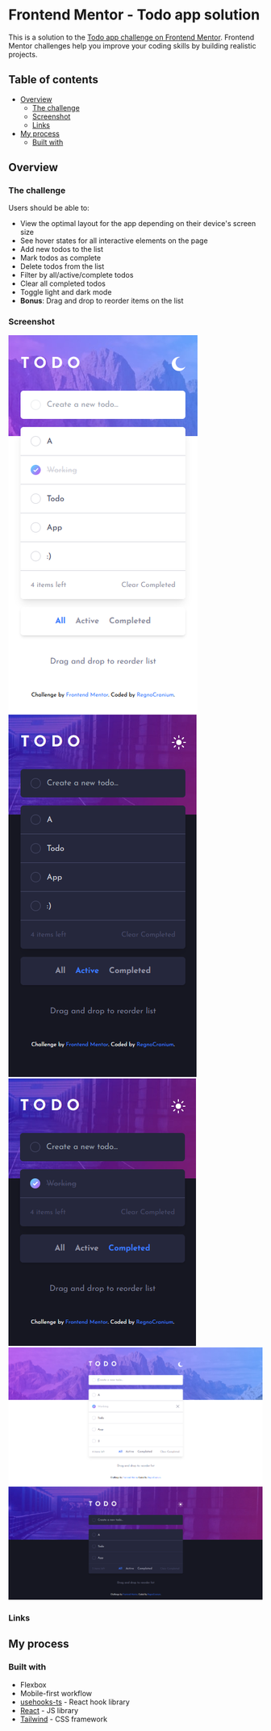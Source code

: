 # Frontend Mentor - Todo app solution

This is a solution to the [Todo app challenge on Frontend Mentor](https://www.frontendmentor.io/challenges/todo-app-Su1_KokOW). Frontend Mentor challenges help you improve your coding skills by building realistic projects.

## Table of contents

- [Overview](#overview)
  - [The challenge](#the-challenge)
  - [Screenshot](#screenshot)
  - [Links](#links)
- [My process](#my-process)
  - [Built with](#built-with)

## Overview

### The challenge

Users should be able to:

- View the optimal layout for the app depending on their device's screen size
- See hover states for all interactive elements on the page
- Add new todos to the list
- Mark todos as complete
- Delete todos from the list
- Filter by all/active/complete todos
- Clear all completed todos
- Toggle light and dark mode
- **Bonus**: Drag and drop to reorder items on the list

### Screenshot

![Mobile design](./Screenshot_1.png)
![Mobile design with dark theme and sorted by Active](./Screenshot_2.png)
![Mobile design with dark theme and sorted by Completed](./Screenshot_3.png)
![Desktop design](./Screenshot_4.png)
![Desktop design with dark theme](./Screenshot_5.png)

### Links

## My process

### Built with

- Flexbox
- Mobile-first workflow
- [usehooks-ts](https://usehooks-ts.com) - React hook library
- [React](https://react.dev/) - JS library
- [Tailwind](https://tailwindcss.com) - CSS framework

